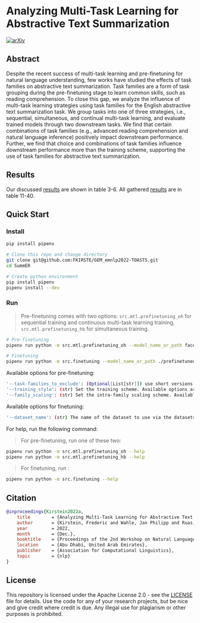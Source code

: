 # Analyzing Multi-Task Learning for Abstractive Text Summarization

[![arXiv](https://img.shields.io/badge/arXiv-2210.14606-red.svg)](https://arxiv.org/abs/2210.14606)

## Abstract
Despite the recent success of multi-task learning and pre-finetuning for natural language understanding, few works have studied the effects of task families on abstractive text summarization. Task families are a form of task grouping during the pre-finetuning stage to learn common skills, such as reading comprehension. To close this gap, we analyze the influence of multi-task learning strategies using task families for the English abstractive text summarization task. We group tasks into one of three strategies, i.e., sequential, simultaneous, and continual multi-task learning, and evaluate trained models through two downstream tasks. We find that certain combinations of task families (e.g., advanced reading comprehension and natural language inference) positively impact downstream performance. Further, we find that choice and combinations of task families influence downstream performance more than the training scheme, supporting the use of task families for abstractive text summarization.

## Results
Our discussed [results](https://www.gipp.com/wp-content/papercite-data/pdf/kirstein2022a.pdf#page=6 "discussed results") are shown in table 3-6.
All gathered [results](https://www.gipp.com/wp-content/papercite-data/pdf/kirstein2022a.pdf#page=16 "all results") are in table 11-40.

## Quick Start

### Install

```bash
pip install pipenv

# Clone this repo and change directory
git clone git@github.com:FKIRSTE/GEM_emnlp2022-TOASTS.git
cd SummER

# Create python environment
pip install pipenv
pipenv install --dev
```

### Run

> Pre-finetuning comes with two options: ```src.mtl.prefinetuning_oh``` for sequential training and continuous multi-task learning training, ```src.mtl.prefinetuning_hb``` for simultaneous training.
```bash
# Pre-finetuning
pipenv run python -m src.mtl.prefinetuning_oh --model_name_or_path facebook/bart-large --output_dir prefinetuned_oh --overwrite_output_dir --pf_max_source_length 512 --pf_max_target_length 128 --num_stages 500 --auto_find_batch_size --fp16

# Finetuning
pipenv run python -m src.finetuning --model_name_or_path ./prefinetuned_oh --dataset_name ccdv/arxiv-summarization --output_dir finetuning_oh --save_total_limit 2 --save_strategy epoch --do_train --do_eval --do_predict --predict_with_generate --overwrite_output_dir --per_device_train_batch_size 1 --per_device_eval_batch_size 2 --fp16
```

Available options for pre-finetuning:
```bash
'--task-families_to_exclude': (Optional[List[str]]) use short versions of the task family names (i.e., cbqs, cls, cmns, nli, rc, sum) to exclude them from the trainining process. cbqs is the internal name of RC+.
'--training_style': (str) Set the training scheme. Available options are fix, random, CL_asc.
'--family_scaling': (str) Set the intra-family scaling scheme. Available options are uniform, proportional.
```
Available options for finetuning:
```bash
'--dataset_name': (str) The name of the dataset to use via the datasets library. For the paper, we used ccdv/arxiv-summarization; reddit_tifu
```


For help, run the following command:

> For pre-finetuning, run one of these two:
```bash
pipenv run python -m src.mtl.prefinetuning_oh --help
pipenv run python -m src.mtl.prefinetuning_hb --help
```
> For finetuning, run :
```bash
pipenv run python -m src.finetuning --help
```

## Citation
```bib
@inproceedings{Kirstein2022a,
	title        = {Analyzing Multi-Task Learning for Abstractive Text Summarization},
	author       = {Kirstein, Frederic and Wahle, Jan Philipp and Ruas, Terry and Gipp, Bela},
	year         = 2022,
	month        = {Dec.},
	booktitle    = {Proceedings of the 2nd Workshop on Natural Language Generation, Evaluation, and Metrics (GEM 2022)},
	location     = {Abu Dhabi, United Arab Emirates},
	publisher    = {Association for Computational Linguistics},
	topic        = {nlp}
}
```
## License
This repository is licensed under the Apache License 2.0 - see the [LICENSE](LICENSE) file for details.
Use the code for any of your research projects, but be nice and give credit where credit is due.
Any illegal use for plagiarism or other purposes is prohibited.